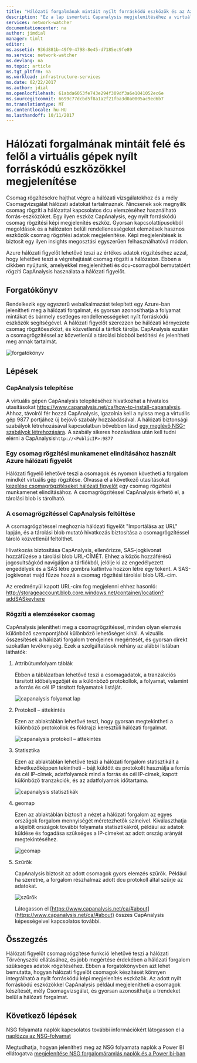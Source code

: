 ```yaml
---
title: "Hálózati forgalmának mintáit nyílt forráskódú eszközök és az Azure hálózati figyelőt megjelenítése |} Microsoft Docs"
description: "Ez a lap ismerteti Capanalysis megjelenítéséhez a virtuális gépek érkező vagy oda irányuló forgalmat hálózati figyelőt csomagrögzítéssel használata."
services: network-watcher
documentationcenter: na
author: jimdial
manager: timlt
editor: 
ms.assetid: 936d881b-49f9-4798-8e45-d7185ec9fe89
ms.service: network-watcher
ms.devlang: na
ms.topic: article
ms.tgt_pltfrm: na
ms.workload: infrastructure-services
ms.date: 02/22/2017
ms.author: jdial
ms.openlocfilehash: 61abda6053fe743e294f309df3a6e1041052ec6e
ms.sourcegitcommit: 6699c77dcbd5f8a1a2f21fba3d0a0005ac9ed6b7
ms.translationtype: MT
ms.contentlocale: hu-HU
ms.lasthandoff: 10/11/2017
---
```

# <a name="visualize-network-traffic-patterns-to-and-from-your-vms-using-open-source-tools"></a>Hálózati forgalmának mintáit felé és felől a virtuális gépek nyílt forráskódú eszközökkel megjelenítése

Csomag rögzítésekre hajthat végre a hálózati vizsgálatokhoz és a mély Csomagvizsgálat hálózati adatokat tartalmaznak. Nincsenek sok megnyílik csomag rögzíti a hálózattal kapcsolatos dcu elemzéséhez használható forrás-eszközöket. Egy ilyen eszköz CapAnalysis, egy nyílt forráskódú csomag rögzítési képi megjelenítés eszköz. Gyorsan kapcsolattípusokból megoldások és a hálózaton belüli rendellenességeket elemzések hasznos eszközök csomag rögzítési adatok megjelenítése. Képi megjelenítések is biztosít egy ilyen insights megosztási egyszerűen felhasználhatóvá módon.

Azure hálózati figyelőt lehetővé teszi az értékes adatok rögzítéséhez azzal, hogy lehetővé teszi a végrehajtását csomag rögzíti a hálózaton. Ebben a cikkben nyújtunk, amelyekkel megjelenítheti és dcu-csomagból bemutatóért rögzíti CapAnalysis használata a hálózati figyelőt.

## <a name="scenario"></a>Forgatókönyv

Rendelkezik egy egyszerű webalkalmazást telepített egy Azure-ban jelenítheti meg a hálózati forgalmat, és gyorsan azonosíthatja a folyamat mintákat és bármely esetleges rendellenességeket nyílt forráskódú eszközök segítségével. A hálózati figyelőt szerezzen be hálózati környezete csomag rögzítőeszközt, és közvetlenül a tárfiók tárolja. CapAnalysis ezután a csomagrögzítéssel az közvetlenül a tárolási blobból betöltési és jelenítheti meg annak tartalmát.

![forgatókönyv][1]

## <a name="steps"></a>Lépések

### <a name="install-capanalysis"></a>CapAnalysis telepítése

A virtuális gépen CapAnalysis telepítéséhez hivatkozhat a hivatalos utasításokat https://www.capanalysis.net/ca/how-to-install-capanalysis.
Ahhoz, távolról fér hozzá CapAnalysis, igazolnia kell a nyissa meg a virtuális gép 9877 portjához új bejövő szabály hozzáadásával. A hálózati biztonsági szabályok létrehozásával kapcsolatban bővebben lásd [egy meglévő NSG-szabályok létrehozására](../virtual-network/virtual-networks-create-nsg-arm-pportal.md#create-rules-in-an-existing-nsg). A szabály sikeres hozzáadása után kell tudni elérni a CapAnalysis`http://<PublicIP>:9877`

### <a name="use-azure-network-watcher-to-start-a-packet-capture-session"></a>Egy csomag rögzítési munkamenet elindításához használt Azure hálózati figyelőt

Hálózati figyelő lehetővé teszi a csomagok és nyomon követheti a forgalom mindkét virtuális gép rögzítése. Olvassa el a következő utasításokat [kezelése csomagrögzítéseket hálózati figyelőt](network-watcher-packet-capture-manage-portal.md) egy csomag rögzítési munkamenet elindításához. A csomagrögzítéssel CapAnalysis érhető el, a tárolási blob is tárolható.

### <a name="upload-a-packet-capture-to-capanalysis"></a>A csomagrögzítéssel CapAnalysis feltöltése
A csomagrögzítéssel meghoznia hálózati figyelőt "Importálása az URL" lapján, és a tárolási blob mutató hivatkozás biztosítása a csomagrögzítéssel tároló közvetlenül feltölthet.

Hivatkozás biztosítása CapAnalysis, ellenőrizze, SAS-jogkivonat hozzáfűzése a tárolási blob URL-CÍMÉT.  Ehhez a közös hozzáférésű jogosultságkód navigáljon a tárfiókból, jelölje ki az engedélyezett engedélyek és a SAS létre gombra kattintva hozzon létre egy tokent. A SAS-jogkivonat majd fűzze hozzá a csomag rögzítési tárolási blob URL-cím.

Az eredményül kapott URL-cím fog megjelenni ehhez hasonló: http://storageaccount.blob.core.windows.net/container/location?addSASkeyhere


### <a name="analyzing-packet-captures"></a>Rögzíti a elemzésekor csomag

CapAnalysis jelenítheti meg a csomagrögzítéssel, minden olyan elemzés különböző szempontjából különböző lehetőséget kínál. A vizuális összesítések a hálózati forgalom trendjeinek megértését, és gyorsan direkt szokatlan tevékenység. Ezek a szolgáltatások néhány az alábbi listában láthatók:

1. Attribútumfolyam táblák

    Ebben a táblázatban lehetővé teszi a csomagadatok, a tranzakciós társított időbélyegzőjét és a különböző protokollok, a folyamat, valamint a forrás és cél IP társított folyamatok listáját.

    ![capanalysis folyamat lap][5]

1. Protokoll – áttekintés

    Ezen az ablaktáblán lehetővé teszi, hogy gyorsan megtekintheti a különböző protokollok és földrajzi keresztüli hálózati forgalmat.

    ![capanalysis protokoll – áttekintés][6]

1. Statisztika

    Ezen az ablaktáblán lehetővé teszi a hálózati forgalom statisztikáit a következőképpen tekintheti – bájt küldött és protokollt használja a forrás és cél IP-címek, adatfolyamok mind a forrás és cél IP-címek, kapott különböző tranzakciók, és az adatfolyamok időtartama.

    ![capanalysis statisztikák][7]

1. geomap

    Ezen az ablaktáblán biztosít a nézet a hálózati forgalom az egyes országok forgalom mennyiségét méretezhetők színeivel. Kiválaszthatja a kijelölt országok további folyamata statisztikákról, például az adatok küldése és fogadása szükséges a IP-címeket az adott ország arányát megtekintéséhez.

    ![geomap][8]

1. Szűrők

    CapAnalysis biztosít az adott csomagok gyors elemzés szűrők. Például ha szeretné, a forgalom részhalmaz adott dcu protokoll által szűrje az adatokat.

    ![szűrők][11]

    Látogasson el [https://www.capanalysis.net/ca/#about](https://www.capanalysis.net/ca/#about) összes CapAnalysis képességeivel kapcsolatos további.

## <a name="conclusion"></a>Összegzés

Hálózati figyelőt csomag rögzítése funkció lehetővé teszi a hálózati Törvényszéki ellátásához, és jobb megértése érdekében a hálózati forgalom szükséges adatok rögzítéséhez. Ebben a forgatókönyvben azt lehet bemutatta, hogyan hálózati figyelőt csomagok készítését könnyen integrálható a nyílt forráskódú képi megjelenítés eszközök. Az adott nyílt forráskódú eszközökkel CapAnalysis például megjelenítheti a csomagok készítését, mély Csomagvizsgálat, és gyorsan azonosíthatja a trendeket belül a hálózati forgalmat.

## <a name="next-steps"></a>Következő lépések

NSG folyamata naplók kapcsolatos további információkért látogasson el a [naplózza az NSG-folyamat](network-watcher-nsg-flow-logging-overview.md)

Megtudhatja, hogyan jelenítheti meg az NSG folyamata naplók a Power BI ellátogatva [megjelenítése NSG forgalomáramlás naplók és a Power bi-ban](network-watcher-visualize-nsg-flow-logs-power-bi.md)
<!--Image references-->

[1]: ./media/network-watcher-using-open-source-tools/figure1.png
[2]: ./media/network-watcher-using-open-source-tools/figure2.png
[3]: ./media/network-watcher-using-open-source-tools/figure3.png
[4]: ./media/network-watcher-using-open-source-tools/figure4.png
[5]: ./media/network-watcher-using-open-source-tools/figure5.png
[6]: ./media/network-watcher-using-open-source-tools/figure6.png
[7]: ./media/network-watcher-using-open-source-tools/figure7.png
[8]: ./media/network-watcher-using-open-source-tools/figure8.png
[9]: ./media/network-watcher-using-open-source-tools/figure9.png
[10]: ./media/network-watcher-using-open-source-tools/figure10.png
[11]: ./media/network-watcher-using-open-source-tools/figure11.png
